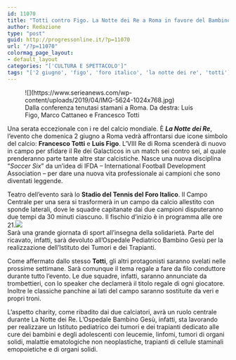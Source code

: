 ```yaml
---
id: 11070
title: "Totti contro Figo. La Notte dei Re a Roma in favore del Bambino Ges\xF9"
author: Redazione
type: "post"
guid: http://progressonline.it/?p=11070
url: "/?p=11070"
colormag_page_layout:
- default_layout
categories: "['CULTURA E SPETTACOLO']"
tags: "['2 giugno', 'figo', 'foro italico', 'la notte dei re', 'totti']"
---
```


<figure aria-describedby="caption-attachment-147887" class="wp-caption alignleft" id="attachment_147887" style="width: 413px">![](https://www.serieanews.com/wp-content/uploads/2019/04/IMG-5624-1024x768.jpg)<figcaption class="wp-caption-text" id="caption-attachment-147887">Dalla conferenza tenutasi stamani a Roma. Da destra: Luis Figo, Marco Cattaneo e Francesco Totti</figcaption></figure>

Una serata eccezionale con i re del calcio mondiale. È ***La Notte dei Re***, l’evento che domenica 2 giugno a Roma vedrà affrontarsi due icone simbolo del calcio: **Francesco Totti** e **Luis Figo**. L’VIII Re di Roma scenderà di nuovo in campo per sfidare il Re dei Galacticos in un match sei contro sei, al quale prenderanno parte tante altre star calcistiche. Nasce una nuova disciplina “*Soccer Six*” da un’idea di IFDA – International Football Development Association – per dare una nuova vita professionale ai campioni che sono diventati leggende.

Teatro dell’evento sarà lo **Stadio del Tennis del Foro Italico**. Il Campo Centrale per una sera si trasformerà in un campo da calcio allestito con sponde laterali, dove le squadre capitanate dai due campioni disputeranno due tempi da 30 minuti ciascuno. Il fischio d’inizio è in programma alle ore 21.![](https://progressonline.it/wp-content/uploads/2019/04/IMG-5622-e1554734905769-768x1024.jpg)  
Sarà una grande giornata di sport all’insegna della solidarietà. Parte del ricavato, infatti, sarà devoluto all’Ospedale Pediatrico Bambino Gesù per la realizzazione dell’Istituto dei Tumori e dei Trapianti.

Come affermato dallo stesso **Totti**, gli altri protagonisti saranno svelati nelle prossime settimane. Sarà comunque il tema regale a fare da filo conduttore durante tutto l’evento. Le due squadre, infatti, saranno annunciate da trombettieri, con lo speaker che declamerà il titolo regale di ogni giocatore. Inoltre le classiche panchine ai lati del campo saranno sostituite da veri e propri troni.

L’aspetto charity, come ribadito dai due calciatori, avrà un ruolo centrale durante La Notte dei Re. L’Ospedale Bambino Gesù, infatti, sta lavorando per realizzare un Istituto pediatrico dei tumori e dei trapianti dedicato alle cure dei bambini e degli adolescenti con leucemie, linfomi, tumori di organi solidi, malattie ematologiche non neoplastiche, trapianti di cellule staminali emopoietiche e di organi solidi.